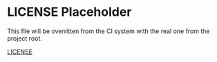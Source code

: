 # LICENSE Placeholder
This file will be overritten from the CI system with the real one from the project root.

[LICENSE](LICENSE.md)
